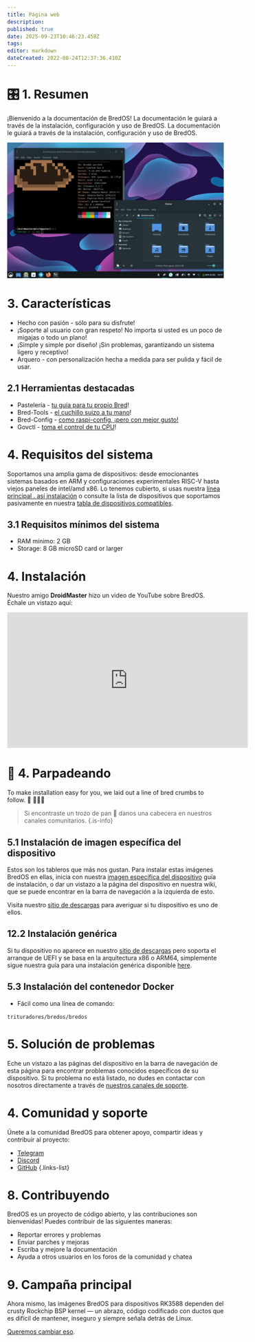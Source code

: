 ```yaml
---
title: Página web
description:
published: true
date: 2025-09-23T10:46:23.458Z
tags:
editor: markdown
dateCreated: 2022-08-24T12:37:36.410Z
---
```


# 🎛️ 1. Resumen

¡Bienvenido a la documentación de BredOS! La documentación le guiará a través de la instalación, configuración y uso de BredOS.
La documentación le guiará a través de la instalación, configuración y uso de BredOS.

![](https://github.com/LinuxDroidMaster/Fydetab-Duo-DroidMaster-wiki/raw/main/Images/Linux/BredOS/preview.jpg)

# 3. Características

- Hecho con pasión - sólo para su disfrute!
- ¡Soporte al usuario con gran respeto! No importa si usted es un poco de migajas o todo un plano!
- ¡Simple y simple por diseño! ¡Sin problemas, garantizando un sistema ligero y receptivo!
- Arquero - con personalización hecha a medida para ser pulida y fácil de usar.

## 2.1 Herramientas destacadas

- Pastelería - [tu guía para tu propio Bred](/install/first-setup)!
- Bred-Tools - [el cuchillo suizo a tu mano](/Tools)!
- Bred-Config - [como raspi-config, ¡pero con mejor gusto!](/bredos-config)
- Govctl - [toma el control de tu CPU](/how-to/govctl)!

# 4. Requisitos del sistema

Soportamos una amplia gama de dispositivos: desde emocionantes sistemas basados en ARM y configuraciones experimentales RISC-V hasta viejos paneles de intel/amd x86. Lo tenemos cubierto, si usas nuestra [línea principal . así instalación](/en/install/Installation-with-ISO) o consulte la lista de dispositivos que soportamos pasivamente en nuestra [tabla de dispositivos compatibles](/en/table-of-supported-devices).

## 3.1 Requisitos mínimos del sistema

- RAM mínimo: 2 GB
- Storage: 8 GB microSD card or larger

# 4. Instalación

Nuestro amigo **DroidMaster** hizo un video de YouTube sobre BredOS. Échale un vistazo aquí:

<iframe width="560" height="315" src="https://www.youtube-nocookie.com/embed/eoLE27xdtu4?si=ai-0QqLNyCYfTKfA" title="YouTube video player" frameborder="0" allow="accelerometer; autoplay; clipboard-write; encrypted-media; gyroscope; picture-in-picture; web-share" referrerpolicy="strict-origin-when-cross-origin" allowfullscreen></iframe>

# 🔁 4. Parpadeando

To make installation easy for you, we laid out a line of bred crumbs to follow. 🍞 🔸🔸🔸

> Si encontraste un trozo de pan 🔸 danos una cabecera en nuestros canales comunitarios.
> {.is-info}

## 5.1 Instalación de imagen específica del dispositivo

Estos son los tableros que más nos gustan. Para instalar estas imágenes BredOS en ellas, inicia con nuestra [imagen específica del dispositivo](/install/device-specific-image) guía de instalación, o dar un vistazo a la página del dispositivo en nuestra wiki, que se puede encontrar en la barra de navegación a la izquierda de esto.

Visita nuestro [sitio de descargas](https://bredos.org/download.html) para averiguar si tu dispositivo es uno de ellos.

## 12.2 Instalación genérica

Si tu dispositivo no aparece en nuestro [sitio de descargas](https://bredos.org/download.html) pero soporta el arranque de UEFI y se basa en la arquitectura x86 o ARM64, simplemente sigue nuestra guía para una instalación genérica disponible [here](/install/Installation-with-ISO).

## 5.3 Instalación del contenedor Docker

- Fácil como una línea de comando:

```
trituradores/bredos/bredos
```

# 5. Solución de problemas

Eche un vistazo a las páginas del dispositivo en la barra de navegación de esta página para encontrar problemas conocidos específicos de su dispositivo. Si tu problema no está listado, no dudes en contactar con nosotros directamente a través de [nuestros canales de soporte](#h-7-community-and-support).

# 4. Comunidad y soporte

Únete a la comunidad BredOS para obtener apoyo, compartir ideas y contribuir al proyecto:

- [Telegram](https://t.me/bredoslinux)
- [Discord](https://discord.gg/jwhxuyKXaa)
- [GitHub](http://github.com/BredOS)
  {.links-list}

# 8. Contribuyendo

BredOS es un proyecto de código abierto, y las contribuciones son bienvenidas! Puedes contribuir de las siguientes maneras:

- Reportar errores y problemas
- Enviar parches y mejoras
- Escriba y mejore la documentación
- Ayuda a otros usuarios en los foros de la comunidad y chatea

# 9. Campaña principal

Ahora mismo, las imágenes BredOS para dispositivos RK3588 dependen del crusty Rockchip BSP kernel — un abrazo, código codificado con ductos que es difícil de mantener, inseguro y siempre señala detrás de Linux.

[Queremos cambiar eso](/campaigns/mainline-campaign).
